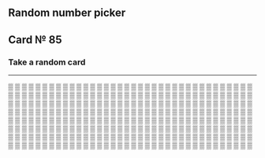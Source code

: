 ## Random number picker 

## Card № 85

### Take a random card
----
[▒](25.md) [▒](36.md) [▒](17.md) [▒](86.md) [▒](70.md) [▒](81.md) [▒](10.md) [▒](95.md) [▒](31.md) [▒](88.md) [▒](85.md) [▒](60.md) [▒](1.md) [▒](96.md) [▒](24.md) [▒](75.md) [▒](51.md) [▒](96.md) [▒](11.md) [▒](68.md) [▒](36.md) [▒](47.md) [▒](67.md) [▒](84.md) [▒](31.md) [▒](12.md) [▒](6.md) [▒](50.md) [▒](74.md) [▒](89.md) [▒](77.md) [▒](22.md) [▒](11.md) [▒](6.md) [▒](17.md) [▒](6.md) [▒](22.md) [▒](18.md) [▒](63.md) [▒](17.md) [▒](44.md) [▒](35.md) [▒](27.md) [▒](73.md) [▒](79.md) [▒](33.md) [▒](36.md) [▒](61.md) [▒](48.md) [▒](0.md) [▒](35.md) [▒](14.md) [▒](80.md) [▒](92.md) [▒](25.md) [▒](32.md) [▒](65.md) [▒](28.md) [▒](93.md) [▒](5.md) [▒](6.md) [▒](62.md) [▒](57.md) [▒](56.md) [▒](79.md) [▒](43.md) [▒](33.md) [▒](83.md) [▒](78.md) [▒](26.md) [▒](43.md) [▒](72.md) [▒](34.md) [▒](16.md) [▒](99.md) [▒](87.md) [▒](30.md) [▒](13.md) [▒](99.md) [▒](43.md) [▒](25.md) [▒](91.md) [▒](70.md) [▒](64.md) [▒](76.md) [▒](40.md) [▒](23.md) [▒](92.md) [▒](45.md) [▒](26.md) [▒](69.md) [▒](60.md) [▒](55.md) [▒](39.md) [▒](0.md) [▒](3.md) [▒](79.md) [▒](7.md) [▒](42.md) [▒](38.md) [▒](71.md) [▒](92.md) [▒](88.md) [▒](24.md) [▒](94.md) [▒](81.md) [▒](52.md) [▒](65.md) [▒](94.md) [▒](69.md) [▒](98.md) [▒](15.md) [▒](45.md) [▒](17.md) [▒](75.md) [▒](18.md) [▒](69.md) [▒](94.md) [▒](68.md) [▒](42.md) [▒](85.md) [▒](36.md) [▒](86.md) [▒](65.md) [▒](28.md) [▒](82.md) [▒](34.md) [▒](22.md) [▒](57.md) [▒](51.md) [▒](20.md) [▒](56.md) [▒](81.md) [▒](84.md) [▒](46.md) [▒](26.md) [▒](29.md) [▒](56.md) [▒](93.md) [▒](60.md) [▒](41.md) [▒](75.md) [▒](97.md) [▒](54.md) [▒](98.md) [▒](50.md) [▒](40.md) [▒](37.md) [▒](49.md) [▒](2.md) [▒](30.md) [▒](80.md) [▒](9.md) [▒](59.md) [▒](4.md) [▒](8.md) [▒](97.md) [▒](55.md) [▒](39.md) [▒](24.md) [▒](30.md) [▒](44.md) [▒](28.md) [▒](77.md) [▒](19.md) [▒](68.md) [▒](72.md) [▒](71.md) [▒](95.md) [▒](34.md) [▒](39.md) [▒](73.md) [▒](11.md) [▒](59.md) [▒](12.md) [▒](27.md) [▒](13.md) [▒](42.md) [▒](16.md) [▒](54.md) [▒](45.md) [▒](62.md) [▒](3.md) [▒](21.md) [▒](23.md) [▒](80.md) [▒](83.md) [▒](52.md) [▒](58.md) [▒](97.md) [▒](53.md) [▒](16.md) [▒](9.md) [▒](49.md) [▒](37.md) [▒](37.md) [▒](87.md) [▒](46.md) [▒](75.md) [▒](30.md) [▒](83.md) [▒](2.md) [▒](95.md) [▒](72.md) [▒](18.md) [▒](67.md) [▒](64.md) [▒](0.md) [▒](10.md) [▒](19.md) [▒](95.md) [▒](4.md) [▒](46.md) [▒](63.md) [▒](80.md) [▒](62.md) [▒](38.md) [▒](33.md) [▒](32.md) [▒](58.md) [▒](76.md) [▒](15.md) [▒](41.md) [▒](9.md) [▒](76.md) [▒](18.md) [▒](5.md) [▒](77.md) [▒](39.md) [▒](84.md) [▒](70.md) [▒](8.md) [▒](32.md) [▒](8.md) [▒](91.md) [▒](14.md) [▒](31.md) [▒](7.md) [▒](97.md) [▒](10.md) [▒](9.md) [▒](91.md) [▒](61.md) [▒](78.md) [▒](71.md) [▒](57.md) [▒](93.md) [▒](74.md) [▒](90.md) [▒](46.md) [▒](47.md) [▒](11.md) [▒](32.md) [▒](27.md) [▒](41.md) [▒](27.md) [▒](54.md) [▒](83.md) [▒](94.md) [▒](23.md) [▒](35.md) [▒](58.md) [▒](19.md) [▒](98.md) [▒](74.md) [▒](96.md) [▒](66.md) [▒](90.md) [▒](61.md) [▒](78.md) [▒](19.md) [▒](42.md) [▒](55.md) [▒](89.md) [▒](4.md) [▒](20.md) [▒](86.md) [▒](59.md) [▒](40.md) [▒](96.md) [▒](48.md) [▒](1.md) [▒](87.md) [▒](47.md) [▒](0.md) [▒](14.md) [▒](3.md) [▒](99.md) 